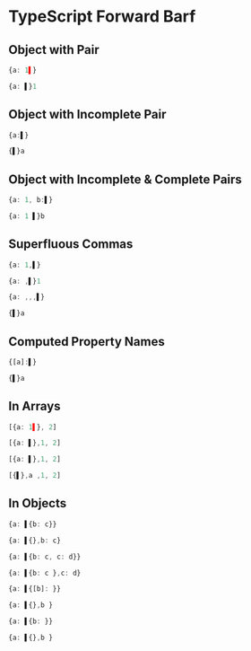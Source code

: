 # TypeScript Forward Barf
## Object with Pair
```typescript
{a: 1▌}
```
```typescript
{a: ▌}1
```

## Object with Incomplete Pair
```typescript
{a:▌}
```
```typescript
{▌}a
```

## Object with Incomplete & Complete Pairs
```typescript
{a: 1, b:▌}
```
```typescript
{a: 1 ▌}b
```

## Superfluous Commas
```typescript
{a: 1,▌}
```
```typescript
{a: ,▌}1
```

```typescript
{a: ,,,▌}
```
```typescript
{▌}a 
```

## Computed Property Names
```typescript
{[a]:▌}
```
```typescript
{▌}a
```

## In Arrays
```typescript
[{a: 1▌}, 2]
```
```typescript
[{a: ▌},1, 2]
```

```typescript
[{a: ▌},1, 2]
```
```typescript
[{▌},a ,1, 2]
```

## In Objects
```typescript
{a: ▌{b: c}}
```
```typescript
{a: ▌{},b: c}
```

```typescript
{a: ▌{b: c, c: d}}
```
```typescript
{a: ▌{b: c },c: d}
```

```typescript
{a: ▌{[b]: }}
```
```typescript
{a: ▌{},b }
```

```typescript
{a: ▌{b: }}
```
```typescript
{a: ▌{},b }
```
